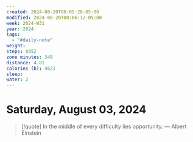 ```yaml
---
created: 2024-08-20T08:05:28-05:00
modified: 2024-08-20T08:06:12-05:00
week: 2024-W31
year: 2024
tags:
  - "#daily-note"
weight: 
steps: 8952
zone minutes: 348
distance: 4.81
calories (b): 4621
sleep: 
water: 2
---
```

# Saturday, August 03, 2024

> [!quote] In the middle of every difficulty lies opportunity.
> — Albert Einstein
